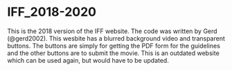 # IFF_2018-2020
This is the 2018 version of the IFF website. The code was written by Gerd (@gerd2002). 
This wesbite has a blurred background video and transparent buttons.
The buttons are simply for getting the PDF form for the guidelines and the other buttons are to submit the movie.
This is an outdated website which can be used again, but would have to be updated. 
